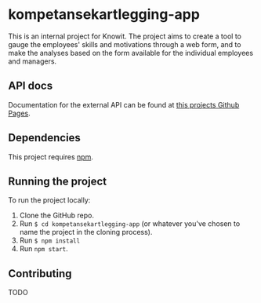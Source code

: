 # kompetansekartlegging-app

This is an internal project for Knowit. The project aims
to create a tool to gauge the employees' skills and motivations
through a web form, and to make the analyses based on the form
available for the individual employees and managers.

## API docs
Documentation for the external API can be found at [this projects
Github Pages](https://knowit.github.io/kompetansekartlegging-gui/).

## Dependencies

This project requires [npm](https://www.npmjs.com/get-npm).

## Running the project

To run the project locally:

1. Clone the GitHub repo.
2. Run `$ cd kompetansekartlegging-app` (or whatever you've chosen to
   name the project in the cloning process).
3. Run `$ npm install`
6. Run `npm start`.

## Contributing
TODO
